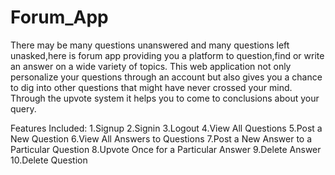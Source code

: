# Forum_App
There may be many questions unanswered and many questions left unasked,here is forum app providing you a platform to question,find or write an answer on a wide variety of topics.
This web application not only personalize your questions through an account but also gives you a chance to dig into other questions that might have never crossed your mind.
Through the upvote system it helps you to come to conclusions about your query.

Features Included:
1.Signup
2.Signin
3.Logout
4.View All Questions
5.Post a New Question
6.View All Answers to Questions
7.Post a New Answer to a Particular Question
8.Upvote Once for a Particular Answer
9.Delete Answer
10.Delete Question
